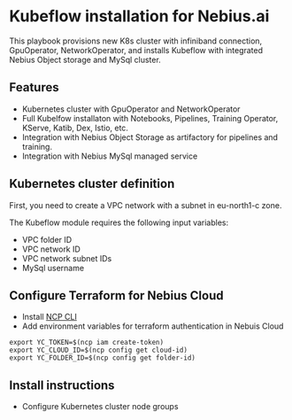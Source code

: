 # Kubeflow installation for Nebius.ai

This playbook provisions new K8s cluster with infiniband connection, GpuOperator, NetworkOperator, and installs Kubeflow with integrated Nebius Object storage and MySql cluster.

## Features

- Kubernetes cluster with GpuOperator and NetworkOperator
- Full Kubelfow installaton with Notebooks, Pipelines, Training Operator, KServe, Katib, Dex, Istio, etc.
- Integration with Nebius Object Storage as artifactory for pipelines and training.
- Integration with Nebius MySql managed service


## Kubernetes cluster definition

First, you need to create a VPC network with a subnet in eu-north1-c zone.

The Kubeflow module requires the following input variables:
 - VPC folder ID
 - VPC network ID
 - VPC network subnet IDs
 - MySql username



## Configure Terraform for Nebius Cloud

- Install [NCP CLI](https://nebius.ai/docs/cli/quickstart)
- Add environment variables for terraform authentication in Nebuis Cloud

```
export YC_TOKEN=$(ncp iam create-token)
export YC_CLOUD_ID=$(ncp config get cloud-id)
export YC_FOLDER_ID=$(ncp config get folder-id)
```

## Install instructions

- Configure Kubernetes cluster node groups 